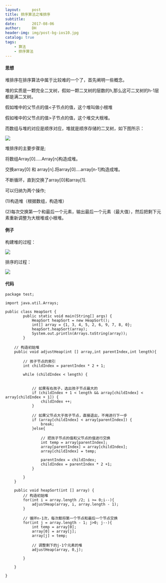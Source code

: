 ```yaml
---
layout:     post
title: 排序算法之堆排序
subtitle:   
date:       2017-08-06
author:     DH
header-img: img/post-bg-ios10.jpg
catalog: true
tags:
    - 算法
    - 排序算法
---
```

#### 思想

堆排序在排序算法中属于比较难的一个了，首先阐明一些概念。

堆的实质是一颗完全二叉树，假如一颗二叉树的层数的h,那么这可二叉树的h-1层都是满二叉树。

假如堆中的父节点的值<子节点的值，这个堆叫做小根堆

假如堆中的父节点的值>子节点的值，这个堆交大根堆。

而数组与堆的对应是顺序对应，堆就是顺序存储的二叉树，如下图所示：

![](https://ws3.sinaimg.cn/large/006tNc79gy1fia0u1650bj30r30oatih.jpg)

堆排序的主要步骤是;

将数组Array[0].....Array[n]构造成堆。

交换array[0] 和 array[n].将array[0]....array[n-1]构造成堆。

不断循环，直到交换了array[0]和array[1].


可以归纳为两个操作;

(1)构造堆（根据数组，构造堆）

(2)每次交换第一个和最后一个元素，输出最后一个元素（最大值），然后把剩下元素重新调整为大根堆或小根堆。


#### 例子

构建堆的过程：

![](https://ws1.sinaimg.cn/large/006tNc79gy1fia1c908uej30rt112dz8.jpg)

排序的过程：

![](https://ws1.sinaimg.cn/large/006tNc79gy1fia1dnqm0pj30rt112tqq.jpg)

#### 代码

```
package test;

import java.util.Arrays;

public class HeapSort {
		public static void main(String[] args) {
			HeapSort heapSort = new HeapSort();
			int[] array = {1, 3, 4, 5, 2, 6, 9, 7, 8, 0};
			heapSort.heapSort(array);
			System.out.println(Arrays.toString(array));
		}
  
	// 构造初始堆
	public void adjustHeap(int [] array,int parentIndex,int length){
		
		// 孩子节点的索引
		int childIndex = parentIndex * 2 + 1;
		
		while (childIndex < length) {
			
			
			// 如果有右孩子，选出孩子节点最大的
			if (childIndex + 1 < length && array[childIndex] < array[childIndex + 1]) {
				childIndex ++;
			}
			
			// 如果父节点大于孩子节点，直接退出，不用进行下一步
			if (array[childIndex] < array[parentIndex]) {
				break;
			}else{
				
				// 把孩子节点的值和父节点的值进行交换
				int temp = array[parentIndex];
				array[parentIndex] = array[childIndex];
				array[childIndex] = temp;
				
				parentIndex = childIndex;
				childIndex = parentIndex * 2 +1;
			}
			
		}
	}
	
	public void heapSort(int [] array) {
		// 构造初始堆
		for(int i = array.length /2; i >= 0;i--){
			adjustHeap(array, i, array.length - 1);
		}
		
		// 循环n-1次，每次都将第一个节点和最后一个节点交换
		for(int j = array.length - 1; j>0; j--){
			int temp = array[0];
			array[0] = array[j];
			array[j] = temp;
			
			// 调整剩下的j-1个元素的堆
			adjustHeap(array, 0,j);
			
		}
		
	}
	
}		

```
